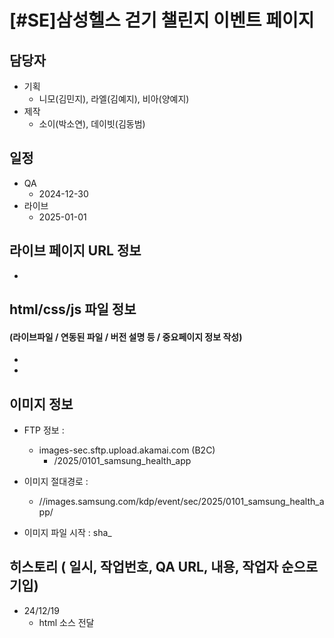 # [#SE]삼성헬스 걷기 챌린지 이벤트 페이지

## 담당자

+ 기획
    - 니모(김민지), 라엘(김예지), 비아(양예지)
+ 제작
    - 소이(박소연), 데이빗(김동범)



## 일정

+ QA
    - 2024-12-30
+ 라이브
    - 2025-01-01



##  라이브 페이지 URL 정보

+ 



## html/css/js 파일 정보

#### (라이브파일 / 연동된 파일 / 버전 설명 등 / 중요페이지 정보 작성)

- 

- 

  

## 이미지 정보

- FTP 정보 : 
  - images-sec.sftp.upload.akamai.com (B2C)
    - /2025/0101_samsung_health_app 
- 이미지 절대경로 :
  - //images.samsung.com/kdp/event/sec/2025/0101_samsung_health_app/

- 이미지 파일 시작 : sha_



## 히스토리 ( 일시, 작업번호, QA URL, 내용, 작업자 순으로 기입)
  
  + 24/12/19
    - html 소스 전달
